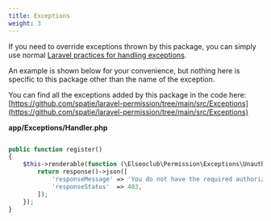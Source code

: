 ```yaml
---
title: Exceptions
weight: 3
---
```


If you need to override exceptions thrown by this package, you can simply use
normal [Laravel practices for handling exceptions](https://laravel.com/docs/10.x/errors#rendering-exceptions).

An example is shown below for your convenience, but nothing here is specific to this package other than the name of the
exception.

You can find all the exceptions added by this package in the code
here: [https://github.com/spatie/laravel-permission/tree/main/src/Exceptions](https://github.com/spatie/laravel-permission/tree/main/src/Exceptions)

**app/Exceptions/Handler.php**

```php

public function register()
{
    $this->renderable(function (\Elseoclub\Permission\Exceptions\UnauthorizedException $e, $request) {
        return response()->json([
            'responseMessage' => 'You do not have the required authorization.',
            'responseStatus'  => 403,
        ]);
    });
}
```
